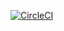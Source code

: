 [![CircleCI](https://circleci.com/gh/raffaeleragni/tinder.svg?style=svg)](https://circleci.com/gh/raffaeleragni/tinder)